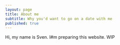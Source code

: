 ```yaml
---
layout: page
title: About me
subtitle: Why you'd want to go on a date with me
published: true
---
```


Hi, my name is Sven. I#m preparing this website.
WIP